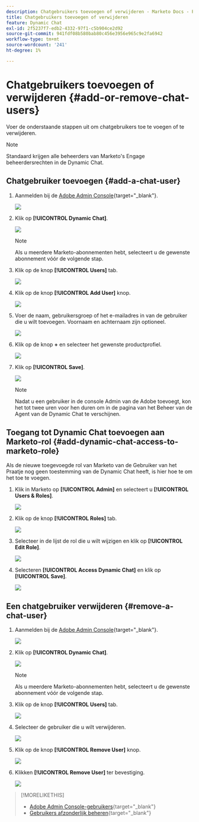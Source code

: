 ```yaml
---
description: Chatgebruikers toevoegen of verwijderen - Marketo Docs - Productdocumentatie
title: Chatgebruikers toevoegen of verwijderen
feature: Dynamic Chat
exl-id: 2f5237f7-edb2-4332-97f1-c5b904ce2d92
source-git-commit: 941fdf08b580bab80c456e3956e965c9e2fa6942
workflow-type: tm+mt
source-wordcount: '241'
ht-degree: 1%

---
```


# Chatgebruikers toevoegen of verwijderen {#add-or-remove-chat-users}

Voer de onderstaande stappen uit om chatgebruikers toe te voegen of te verwijderen.

>[!NOTE]
>
>Standaard krijgen alle beheerders van Marketo&#39;s Engage beheerdersrechten in de Dynamic Chat.

## Chatgebruiker toevoegen {#add-a-chat-user}

1. Aanmelden bij de [Adobe Admin Console](https://adminconsole.adobe.com/){target="_blank"}.

   ![](assets/add-or-remove-chat-users-1.png)

1. Klik op **[!UICONTROL Dynamic Chat]**.

   ![](assets/add-or-remove-chat-users-2.png)

   >[!NOTE]
   >
   >Als u meerdere Marketo-abonnementen hebt, selecteert u de gewenste abonnement vóór de volgende stap.

1. Klik op de knop **[!UICONTROL Users]** tab.

   ![](assets/add-or-remove-chat-users-3.png)

1. Klik op de knop **[!UICONTROL Add User]** knop.

   ![](assets/add-or-remove-chat-users-4.png)

1. Voer de naam, gebruikersgroep of het e-mailadres in van de gebruiker die u wilt toevoegen. Voornaam en achternaam zijn optioneel.

   ![](assets/add-or-remove-chat-users-5.png)

1. Klik op de knop **+** en selecteer het gewenste productprofiel.

   ![](assets/add-or-remove-chat-users-6.png)

1. Klik op **[!UICONTROL Save]**.

   ![](assets/add-or-remove-chat-users-7.png)

   >[!NOTE]
   >
   >Nadat u een gebruiker in de console Admin van de Adobe toevoegt, kon het tot twee uren voor hen duren om in de pagina van het Beheer van de Agent van de Dynamic Chat te verschijnen.

## Toegang tot Dynamic Chat toevoegen aan Marketo-rol {#add-dynamic-chat-access-to-marketo-role}

Als de nieuwe toegevoegde rol van Marketo van de Gebruiker van het Praatje nog geen toestemming van de Dynamic Chat heeft, is hier hoe te om het toe te voegen.

1. Klik in Marketo op **[!UICONTROL Admin]** en selecteert u **[!UICONTROL Users & Roles]**.

   ![](assets/add-or-remove-chat-users-8.png)

1. Klik op de knop **[!UICONTROL Roles]** tab.

   ![](assets/add-or-remove-chat-users-9.png)

1. Selecteer in de lijst de rol die u wilt wijzigen en klik op **[!UICONTROL Edit Role]**.

   ![](assets/add-or-remove-chat-users-10.png)

1. Selecteren **[!UICONTROL Access Dynamic Chat]** en klik op **[!UICONTROL Save]**.

   ![](assets/add-or-remove-chat-users-11.png)

## Een chatgebruiker verwijderen {#remove-a-chat-user}

1. Aanmelden bij de [Adobe Admin Console](https://adminconsole.adobe.com/){target="_blank"}.

   ![](assets/add-or-remove-chat-users-12.png)

1. Klik op **[!UICONTROL Dynamic Chat]**.

   ![](assets/add-or-remove-chat-users-13.png)

   >[!NOTE]
   >
   >Als u meerdere Marketo-abonnementen hebt, selecteert u de gewenste abonnement vóór de volgende stap.

1. Klik op de knop **[!UICONTROL Users]** tab.

   ![](assets/add-or-remove-chat-users-14.png)

1. Selecteer de gebruiker die u wilt verwijderen.

   ![](assets/add-or-remove-chat-users-15.png)

1. Klik op de knop **[!UICONTROL Remove User]** knop.

   ![](assets/add-or-remove-chat-users-16.png)

1. Klikken **[!UICONTROL Remove User]** ter bevestiging.

   ![](assets/add-or-remove-chat-users-17.png)

>[!MORELIKETHIS]
>
>* [Adobe Admin Console-gebruikers](https://helpx.adobe.com/enterprise/using/users.html){target="_blank"}
>* [Gebruikers afzonderlijk beheren](https://helpx.adobe.com/enterprise/using/manage-users-individually.html){target="_blank"}
